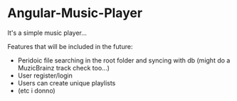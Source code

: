 # Angular-Music-Player

It's a simple music player...

Features that will be included in the future: 
 - Peridoic file searching in the root folder and syncing with db (might do a MuzicBrainz track check too...)
 - User register/login
 - Users can create unique playlists 
 - (etc i donno)
